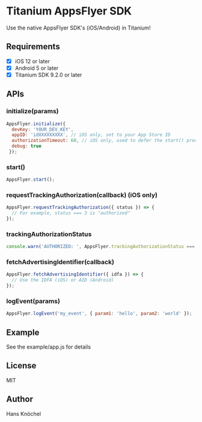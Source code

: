 # Titanium AppsFlyer SDK

Use the native AppsFlyer SDK's (iOS/Android) in Titanium!

## Requirements

- [x] iOS 12 or later
- [x] Android 5 or later
- [x] Titanium SDK 9.2.0 or later

## APIs

### initialize(params)
```js
AppsFlyer.initialize({
  devKey: 'YOUR_DEV_KEY',
  appID: 'idXXXXXXXXX', // iOS only, set to your App Store ID
  authorizationTimeout: 60, // iOS only, used to defer the start() process
  debug: true
 });
```

### start()
```js
AppsFlyer.start();
```

### requestTrackingAuthorization(callback) (iOS only)
```js
AppsFlyer.requestTrackingAuthorization({ status }) => {
  // For example, status === 3 is "authorized"
});
```

### trackingAuthorizationStatus
```js
console.warn('AUTHORIZED: ', AppsFlyer.trackingAuthorizationStatus === 3);
```

### fetchAdvertisingIdentifier(callback)
```js
AppsFlyer.fetchAdvertisingIdentifier({ idfa }) => {
  // Use the IDFA (iOS) or AID (Android)
});
```

### logEvent(params)
```js
AppsFlyer.logEvent('my_event', { param1: 'hello', param2: 'world' });
```

## Example

See the example/app.js for details

## License

MIT

## Author

Hans Knöchel
